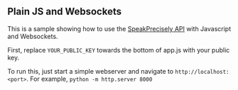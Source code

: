 ## Plain JS and Websockets
This is a sample showing how to use the [SpeakPrecisely API](https://docs.speakprecisely.com/docs/transcribe) with Javascript and Websockets.

First, replace `YOUR_PUBLIC_KEY` towards the bottom of app.js with your public key.

To run this, just start a simple webserver and navigate to `http://localhost:<port>`. For example, `python -m http.server 8000`

